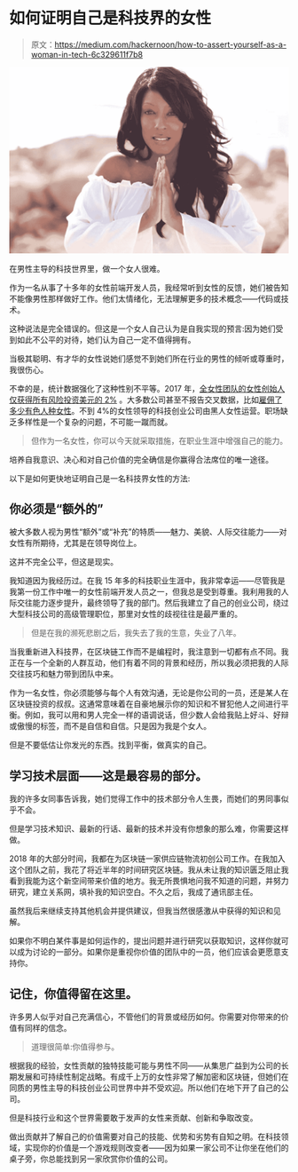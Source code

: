# 如何证明自己是科技界的女性

> 原文：<https://medium.com/hackernoon/how-to-assert-yourself-as-a-woman-in-tech-6c329611f7b8>

![](img/a1f3868b300495d057b0e7370d8f18da.png)

在男性主导的科技世界里，做一个女人很难。

作为一名从事了十多年的女性前端开发人员，我经常听到女性的反馈，她们被告知不能像男性那样做好工作。他们太情绪化，无法理解更多的技术概念——代码或技术。

这种说法是完全错误的。但这是一个女人自己认为是自我实现的预言:因为她们受到如此不公平的对待，她们认为自己一定不值得拥有。

当极其聪明、有才华的女性说她们感觉不到她们所在行业的男性的倾听或尊重时，我很伤心。

不幸的是，统计数据强化了这种性别不平等。2017 年，[全女性团队的女性创始人仅获得所有风险投资美元的 2%](http://fortune.com/2018/01/31/female-founders-venture-capital-2017/) 。大多数公司甚至不报告交叉数据，比如[雇佣了多少有色人种女性](https://techcrunch.com/2017/10/19/women-of-color-at-tech-companies-are-few-and-far-between/)。不到 4%的女性领导的科技创业公司由黑人女性运营。职场缺乏多样性是一个复杂的问题，不可能一蹴而就。

> 但作为一名女性，你可以今天就采取措施，在职业生涯中增强自己的能力。

培养自我意识、决心和对自己价值的完全确信是你赢得合法席位的唯一途径。

以下是如何更快地证明自己是一名科技界女性的方法:

## 你必须是“额外的”

被大多数人视为男性“额外”或“补充”的特质——魅力、美貌、人际交往能力——对女性有所期待，尤其是在领导岗位上。

这并不完全公平，但这是现实。

我知道因为我经历过。在我 15 年多的科技职业生涯中，我非常幸运——尽管我是我第一份工作中唯一的女性前端开发人员之一，但我总是受到尊重。我利用我的人际交往能力逐步提升，最终领导了我的部门。然后我建立了自己的创业公司，绕过大型科技公司的高级管理职位，那里对女性的歧视往往是最严重的。

> 但是在我的濒死悲剧之后，我失去了我的生意，失业了八年。

当我重新进入科技界，在区块链工作而不是编程时，我注意到一切都有点不同。我正在与一个全新的人群互动，他们有着不同的背景和经历，所以我必须把我的人际交往技巧和魅力带到团队中来。

作为一名女性，你必须能够与每个人有效沟通，无论是你公司的一员，还是某人在区块链投资的叔叔。这通常意味着在自豪地展示你的知识和不冒犯他人之间进行平衡。例如，我可以用和男人完全一样的语调说话，但少数人会给我贴上好斗、好辩或傲慢的标签，而不是自信和自信。只是因为我是个女人。

但是不要低估让你发光的东西。找到平衡，做真实的自己。

## **学习技术层面——这是最容易的部分。**

我的许多女同事告诉我，她们觉得工作中的技术部分令人生畏，而她们的男同事似乎不会。

但是学习技术知识、最新的行话、最新的技术并没有你想象的那么难，你需要这样做。

2018 年的大部分时间，我都在为区块链一家供应链物流初创公司工作。在我加入这个团队之前，我花了将近半年的时间研究区块链。我从未让我的知识匮乏阻止我看到我能为这个新空间带来价值的地方。我无所畏惧地问我不知道的问题，并努力研究，建立关系网，填补我的知识空白。不久之后，我成了通讯部主任。

虽然我后来继续支持其他机会并提供建议，但我当然很感激从中获得的知识和见解。

如果你不明白某件事是如何运作的，提出问题并进行研究以获取知识，这样你就可以成为讨论的一部分。如果你是重视你价值的团队中的一员，他们应该会更愿意支持你。

## **记住，你值得留在这里。**

许多男人似乎对自己充满信心，不管他们的背景或经历如何。你需要对你带来的价值有同样的信念。

> 道理很简单:你值得参与。

根据我的经验，女性贡献的独特技能可能与男性不同——从集思广益到为公司的长期发展和可持续性制定战略。有成千上万的女性非常了解加密和区块链，但她们在同质的男性主导的科技创业公司世界中并不受欢迎。所以他们在地下开了自己的公司。

但是科技行业和这个世界需要敢于发声的女性来贡献、创新和争取改变。

做出贡献并了解自己的价值需要对自己的技能、优势和劣势有自知之明。在科技领域，实现你的价值是一个游戏规则改变者——因为如果一家公司不让你坐在他们的桌子旁，你总能找到另一家欣赏你价值的公司。